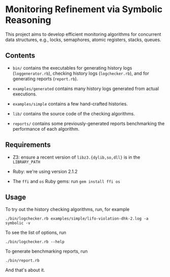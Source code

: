Monitoring Refinement via Symbolic Reasoning
============================================

This project aims to develop efficient monitoring algorithms for concurrent
data structures, e.g., locks, semaphores, atomic registers, stacks, queues.

Contents
--------

- `bin/` contains the executables for generating history logs (`loggenerator.rb`), checking history logs (`logchecker.rb`), and for generating reports (`report.rb`).

- `examples/generated` contains many history logs generated from actual executions.

- `examples/simple` contains a few hand-crafted histories.

- `lib/` contains the source code of the checking algorithms.

- `reports/` contains some previously-generated reports benchmarking the performance of each algorithm.

Requirements
------------

- Z3: ensure a recent version of `libz3.{dylib,so,dll}` is in the `LIBRARY_PATH`

- Ruby: we're using version 2.1.2

- The `ffi` and `os` Ruby gems: run `gem install ffi os`

Usage
-----

To try out the history checking algorithms, run, for example

    ./bin/logchecker.rb examples/simple/lifo-violation-dhk-2.log -a symbolic -v

To see the list of options, run

    ./bin/logchecker.rb --help
    
To generate benchmarking reports, run

    ./bin/report.rb

And that's about it.
